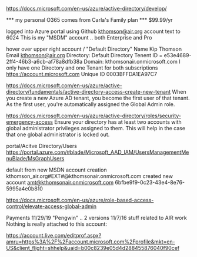https://docs.microsoft.com/en-us/azure/active-directory/develop/

   *** my personal O365 comes from Carla's Family plan *** $99.99/yr

logged into Azure portal using Github kthomson@air.org account
   text to 6024
This is my "MSDM" account .. both Enterprise and Pro

hover over upper right account / "Default Directory"
  Name Kip Thomson
  Email kthomson@air.org
  Directory: Default Directory
  Tenent ID = e53e4689-2ff4-46b3-a6cb-af78a8dfb38a
  Domain: kthomsonair.onmicrosoft.com
I only have one Directory and one Tenant for both subscriptions
https://account.microsoft.com
Unique ID  0003BFFDA1EA97C7

https://docs.microsoft.com/en-us/azure/active-directory/fundamentals/active-directory-access-create-new-tenant
When you create a new Azure AD tenant, you become the first user of that tenant. As the first user, you're automatically assigned the Global Admin role.

https://docs.microsoft.com/en-us/azure/active-directory/roles/security-emergency-access
Ensure your directory has at least two accounts with global administrator privileges assigned to them. This will help in the case that one global administrator is locked out. 

portal/Acitve Directory/Users
https://portal.azure.com/#blade/Microsoft_AAD_IAM/UsersManagementMenuBlade/MsGraphUsers

default from new MSDN account creation
kthomson_air.org#EXT#@kthomsonair.onmicrosoft.com
created new account amt@kthomsonair.onmicrosoft.com
6bfbe9f9-0c23-43e4-8e76-5995a4e0b810

https://docs.microsoft.com/en-us/azure/role-based-access-control/elevate-access-global-admin


Payments
  11/29/19 "Pengwin" .. 2 versions
  11/7/16 stuff related to AIR work
Nothing is really attached to this account: 

https://account.live.com/editprof.aspx?amru=https%3A%2F%2Faccount.microsoft.com%2Fprofile&mkt=en-US&client_flight=shhelp&uaid=b00c8239e05d4d288455876040f90cef


